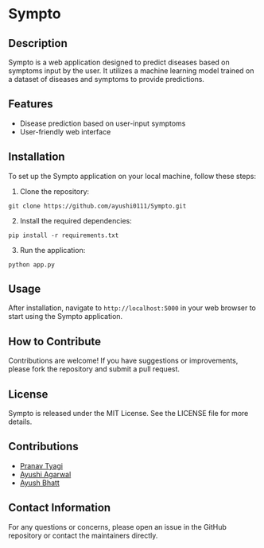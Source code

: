 # Sympto

## Description
Sympto is a web application designed to predict diseases based on symptoms input by the user. It utilizes a machine learning model trained on a dataset of diseases and symptoms to provide predictions.

## Features
- Disease prediction based on user-input symptoms
- User-friendly web interface

## Installation
To set up the Sympto application on your local machine, follow these steps:

1. Clone the repository:
```
git clone https://github.com/ayushi0111/Sympto.git
```
2. Install the required dependencies:
```
pip install -r requirements.txt
```
3. Run the application:
```
python app.py
```

## Usage
After installation, navigate to `http://localhost:5000` in your web browser to start using the Sympto application.

## How to Contribute
Contributions are welcome! If you have suggestions or improvements, please fork the repository and submit a pull request.

## License
Sympto is released under the MIT License. See the LICENSE file for more details.

## Contributions
- [Pranav Tyagi](https://github.com/PranavTyagi-3)
- [Ayushi Agarwal](https://github.com/ayushi0111)
- [Ayush Bhatt](https://github.com/AyushB21)

## Contact Information
For any questions or concerns, please open an issue in the GitHub repository or contact the maintainers directly.
